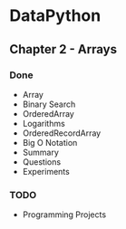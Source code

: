 # DataPython

## Chapter 2 - Arrays
### Done
* Array
* Binary Search
* OrderedArray
* Logarithms
* OrderedRecordArray
* Big O Notation
* Summary
* Questions
* Experiments

### TODO
* Programming Projects
